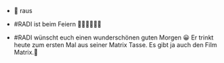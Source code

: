 - 🤚 raus

- #RADI ist beim Feiern 🤩🤩🤩🤯🤯🤯
- #RADI wünscht euch einen wunderschönen guten Morgen 😀 Er trinkt heute zum ersten Mal aus seiner Matrix Tasse. Es gibt ja auch den Film Matrix.🤗
